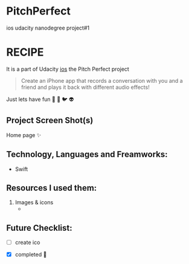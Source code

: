 # PitchPerfect
ios udacity nanodegree project#1
# RECIPE
It is a part of Udacity [ios](https://www.udacity.com/course/ios-developer-nanodegree--nd003) the Pitch Perfect project
> Create an iPhone app that records a conversation with you and a friend and plays it back with different audio effects!

Just lets have fun :snail: :rabbit: :bird: :alien:

## Project Screen Shot(s)
Home page :sparkles:
![]()
![]()


## Technology, Languages and Freamworks:
- Swift


## Resources I used them:
1. Images & icons
    - []()
    

## Future Checklist:
- [ ] create ico
- [x] completed :muscle:

